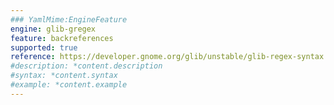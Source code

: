 ```yaml
---
### YamlMime:EngineFeature
engine: glib-gregex
feature: backreferences
supported: true
reference: https://developer.gnome.org/glib/unstable/glib-regex-syntax.html#id-1.5.25.16
#description: *content.description
#syntax: *content.syntax
#example: *content.example
---
```

